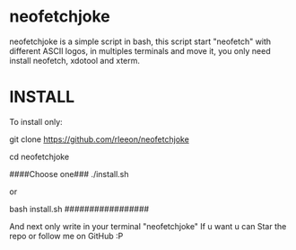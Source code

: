 # neofetchjoke

neofetchjoke is a simple script in bash, this script start "neofetch" with different ASCII logos, in multiples terminals and move it, you only need install neofetch, xdotool and xterm.

# INSTALL

To install only:

git clone https://github.com/rleeon/neofetchjoke

cd neofetchjoke

####Choose one###
./install.sh

or

bash install.sh
#################

And next only write in your terminal "neofetchjoke"
If u want u can Star the repo or follow me on GitHub :P
